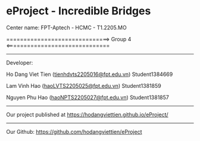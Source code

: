 # eProject - Incredible Bridges

Center name: FPT-Aptech - HCMC - T1.2205.MO 

==============================> Group 4 <==============================

------------------------------------------

Developer:

Ho Dang Viet Tien (tienhdvts2205016@fpt.edu.vn) Student1384669

Lam Vinh Hao (haoLVTS2205025@fpt.edu.vn) Student1381859

Nguyen Phu Hao (haoNPTS2205027@fpt.edu.vn) Student1381857

------------------------------------------

Our project published at https://hodangviettien.github.io/eProject/

------------------------------------------

Our Github: https://github.com/hodangviettien/eProject


